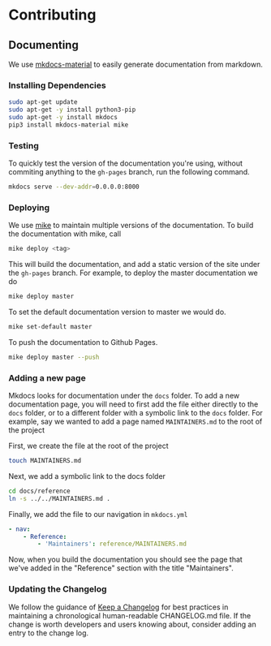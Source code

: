 # Contributing

## Documenting

We use [mkdocs-material](https://github.com/squidfunk/mkdocs-material)
to easily generate documentation from markdown.  

### Installing Dependencies

```bash
sudo apt-get update
sudo apt-get -y install python3-pip
sudo apt-get -y install mkdocs
pip3 install mkdocs-material mike
```


### Testing

To quickly test the version of the documentation you're using, without commiting
anything to the ``gh-pages`` branch, run the following command.

```bash
mkdocs serve --dev-addr=0.0.0.0:8000
```

### Deploying

We use [mike](https://github.com/jimporter/mike) to maintain multiple versions
of the documentation.  To build the documentation with mike, call

```bash
mike deploy <tag>
```

This will build the documentation, and add a static version of the site under the
``gh-pages`` branch.  For example, to deploy the master documentation we do

```bash
mike deploy master
```

To set the default documentation version to master we would do.

```bash
mike set-default master
```

To push the documentation to Github Pages.

```bash
mike deploy master --push
```

### Adding a new page

Mkdocs looks for documentation under the ``docs`` folder.  To add a new documentation page, you will need to first add the file
either directly to the ``docs`` folder, or to a different folder with a symbolic link to the ``docs`` folder.  For example, say we wanted to add a page named ``MAINTAINERS.md`` to the root of the project

First, we create the file at the root of the project
    
```bash
touch MAINTAINERS.md
```

Next, we add a symbolic link to the docs folder

```bash
cd docs/reference
ln -s ../../MAINTAINERS.md .
```
    
Finally, we add the file to our navigation in ``mkdocs.yml``

```yaml
- nav:
    - Reference:
        - 'Maintainers': reference/MAINTAINERS.md
```

Now, when you build the documentation you should see the page that
we've added in the "Reference" section with the title "Maintainers".

### Updating the Changelog

We follow the guidance of  [Keep a Changelog](https://keepachangelog.com/en/1.0.0/) for
best practices in maintaining a chronological human-readable CHANGELOG.md file.  If
the change is worth developers and users knowing about, consider adding an entry 
to the change log.

